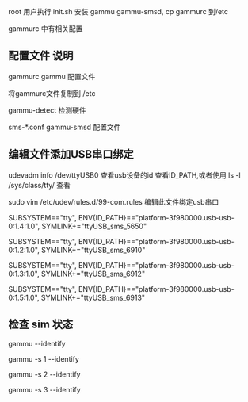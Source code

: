root 用户执行 init.sh 安装 gammu gammu-smsd, cp gammurc 到/etc

gammurc 中有相关配置


## 配置文件 说明
gammurc gammu 配置文件

将gammurc文件复制到 /etc

gammu-detect 检测硬件

sms-*.conf gammu-smsd 配置文件




## 编辑文件添加USB串口绑定

udevadm info /dev/ttyUSB0 查看usb设备的id 查看ID_PATH,或者使用 ls -l /sys/class/tty/ 查看

sudo vim /etc/udev/rules.d/99-com.rules 编辑此文件绑定usb串口

SUBSYSTEM=="tty", ENV{ID_PATH}=="platform-3f980000.usb-usb-0:1.4:1.0", SYMLINK+="ttyUSB_sms_5650"

SUBSYSTEM=="tty", ENV{ID_PATH}=="platform-3f980000.usb-usb-0:1.2:1.0", SYMLINK+="ttyUSB_sms_6910"

SUBSYSTEM=="tty", ENV{ID_PATH}=="platform-3f980000.usb-usb-0:1.3:1.0", SYMLINK+="ttyUSB_sms_6912"

SUBSYSTEM=="tty", ENV{ID_PATH}=="platform-3f980000.usb-usb-0:1.5:1.0", SYMLINK+="ttyUSB_sms_6913"

##  检查 sim 状态
gammu --identify

gammu -s 1 --identify

gammu -s 2 --identify

gammu -s 3 --identify
